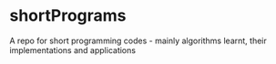 shortPrograms
=============

A repo for short programming codes - mainly algorithms learnt, their implementations and applications
